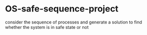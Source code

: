 # OS-safe-sequence-project
consider the sequence of processes and generate a solution to find whether the system is in safe state or not
